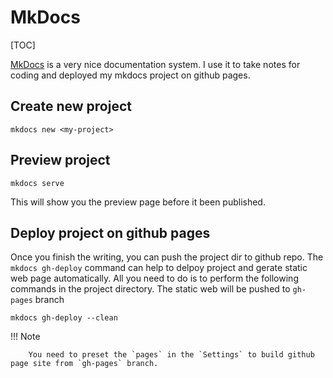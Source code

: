 # MkDocs

[TOC]

[MkDocs](https://www.mkdocs.org/) is a very nice documentation system. I use it to take notes for coding and deployed my mkdocs project on github pages.

## Create new project

```
mkdocs new <my-project>
```

## Preview project

```
mkdocs serve
```

This will show you the preview page before it been published.

## Deploy project on github pages

Once you finish the writing, you can push the project dir to github repo. The `mkdocs gh-deploy` command can help to delpoy project and gerate static web page automatically. All you need to do is to perform the following commands in the project directory. The static web will be pushed to `gh-pages` branch

```
mkdocs gh-deploy --clean
```

!!! Note

        You need to preset the `pages` in the `Settings` to build github page site from `gh-pages` branch.

